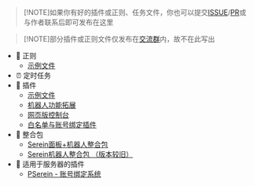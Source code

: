 
>[!NOTE]如果你有好的插件或正则、任务文件，你也可以提交[ISSUE](https://github.com/Zaitonn/Serein/issues/new/choose)/[PR](https://github.com/Zaitonn/Serein/compare)或与作者联系后即可发布在这里

>[!NOTE]部分插件或正则文件仅发布在[交流群](https://jq.qq.com/?_wv=1027&k=XNZqPSPv)内，故不在此写出

- 📜 正则
  - [示例文件](Regex_Demo.json.md)
- ⏰ 定时任务
- 🧩 插件
  - [示例文件](Example.js.md)
  - [机器人功能拓展](BotExtension.js.md)
  - [网页版控制台](WebConsole.js.md)
  - [白名单与账号绑定插件](SLbind.js.md)
- 💼 整合包
  - [Serein面板+机器人整合包](https://www.minebbs.com/resources/serein.4390/)
  - [Serein机器人整合包 （版本较旧）](https://www.minebbs.com/threads/serein.12192/)
- 🧀 适用于服务器的插件
  - [PSerein - 账号绑定系统](https://www.minebbs.com/resources/pserein.4211/)
